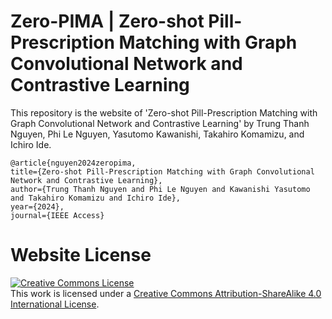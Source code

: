# Zero-PIMA | Zero-shot Pill-Prescription Matching with Graph Convolutional Network and Contrastive Learning


This repository is the website of 'Zero-shot Pill-Prescription Matching with Graph Convolutional Network and Contrastive Learning' by Trung Thanh Nguyen, Phi Le Nguyen, Yasutomo Kawanishi, Takahiro Komamizu, and Ichiro Ide.
```
@article{nguyen2024zeropima,
title={Zero-shot Pill-Prescription Matching with Graph Convolutional Network and Contrastive Learning}, 
author={Trung Thanh Nguyen and Phi Le Nguyen and Kawanishi Yasutomo and Takahiro Komamizu and Ichiro Ide},
year={2024},
journal={IEEE Access}
```

# Website License
<a rel="license" href="http://creativecommons.org/licenses/by-sa/4.0/"><img alt="Creative Commons License" style="border-width:0" src="https://i.creativecommons.org/l/by-sa/4.0/88x31.png" /></a><br />This work is licensed under a <a rel="license" href="http://creativecommons.org/licenses/by-sa/4.0/">Creative Commons Attribution-ShareAlike 4.0 International License</a>.
